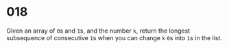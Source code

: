 [_metadata_:tags]:-        "list"

# 018

Given an array of `0`s and `1`s, and the number `k`, return the longest subsequence of consecutive `1`s when you can change `k` `0`s into `1`s in the list.
